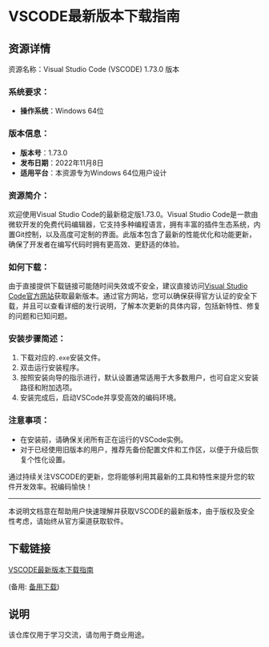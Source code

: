 # VSCODE最新版本下载指南

## 资源详情

资源名称：Visual Studio Code (VSCODE) 1.73.0 版本

### 系统要求：
- **操作系统**：Windows 64位

### 版本信息：
- **版本号**：1.73.0
- **发布日期**：2022年11月8日
- **适用平台**：本资源专为Windows 64位用户设计

### 资源简介：

欢迎使用Visual Studio Code的最新稳定版1.73.0。Visual Studio Code是一款由微软开发的免费代码编辑器，它支持多种编程语言，拥有丰富的插件生态系统，内置Git控制，以及高度可定制的界面。此版本包含了最新的性能优化和功能更新，确保了开发者在编写代码时拥有更高效、更舒适的体验。

### 如何下载：

由于直接提供下载链接可能随时间失效或不安全，建议直接访问[Visual Studio Code官方网站](注意：实际使用时请手动搜索访问，此处不提供链接)获取最新版本。通过官方网站，您可以确保获得官方认证的安全下载，并且可以查看详细的发行说明，了解本次更新的具体内容，包括新特性、修复的问题和已知问题。

### 安装步骤简述：

1. 下载对应的`.exe`安装文件。
2. 双击运行安装程序。
3. 按照安装向导的指示进行，默认设置通常适用于大多数用户，也可自定义安装路径和附加选项。
4. 安装完成后，启动VSCode并享受高效的编码环境。

### 注意事项：

- 在安装前，请确保关闭所有正在运行的VSCode实例。
- 对于已经使用旧版本的用户，推荐先备份配置文件和工作区，以便于升级后恢复个性化设置。

通过持续关注VSCODE的更新，您将能够利用其最新的工具和特性来提升您的软件开发效率。祝编码愉快！

---

本说明文档意在帮助用户快速理解并获取VSCODE的最新版本，由于版权及安全性考虑，请始终从官方渠道获取软件。

## 下载链接
[VSCODE最新版本下载指南](https://pan.quark.cn/s/1d2f631f9907) 

(备用: [备用下载](https://pan.baidu.com/s/1CapmiehbA_KfqjUbLHrWiQ?pwd=1234))

## 说明

该仓库仅用于学习交流，请勿用于商业用途。
